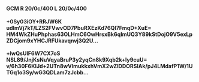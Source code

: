 #### GCM R 20/0c/400 L 20/0c/400
**+0Sy03iOY+RRJW6K**<br/>**udImVj7kT/LZS2FVwvOD7PbuRXEzKd76Ql7FmqD+XuE=**<br/>**HM4WkZHuPhphas63OLHmC6OwHrsxBk6qImUQ3Y89kStDojO9V5exLpZDCjom9xYHCJRFUkavqnvj3Q2U...**<br/><br/>
**+lwQsUIF6W7CX7oS**<br/>**NSL89/JnjKsNuVqyaBruP3y2yqCn8k9Xqb2k+Iy9cuU=**<br/>**v/6h30F6KIJd+2UTn8wVImukkxhVmX2wZIDDORSlAk/pJ4LMdafP1W/1UTGq1o3Sy/wG3QDLam7zJcbb...**
